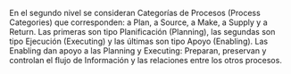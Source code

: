 En el segundo nivel se consideran Categorías de Procesos (Process Categories) que corresponden: a Plan, a Source, a Make, a Supply y a Return. Las primeras son tipo Planificación (Planning), las segundas son tipo Ejecución (Executing) y las últimas son tipo Apoyo (Enabling). Las Enabling dan apoyo a las Planning y Executing: Preparan, preservan y controlan el flujo de Información y las relaciones entre los otros procesos.